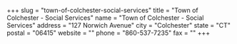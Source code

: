 +++
slug = "town-of-colchester-social-services"
title = "Town of Colchester - Social Services"
name = "Town of Colchester - Social Services"
address = "127 Norwich Avenue"
city = "Colchester"
state = "CT"
postal = "06415"
website = ""
phone = "860-537-7235"
fax = ""
+++
